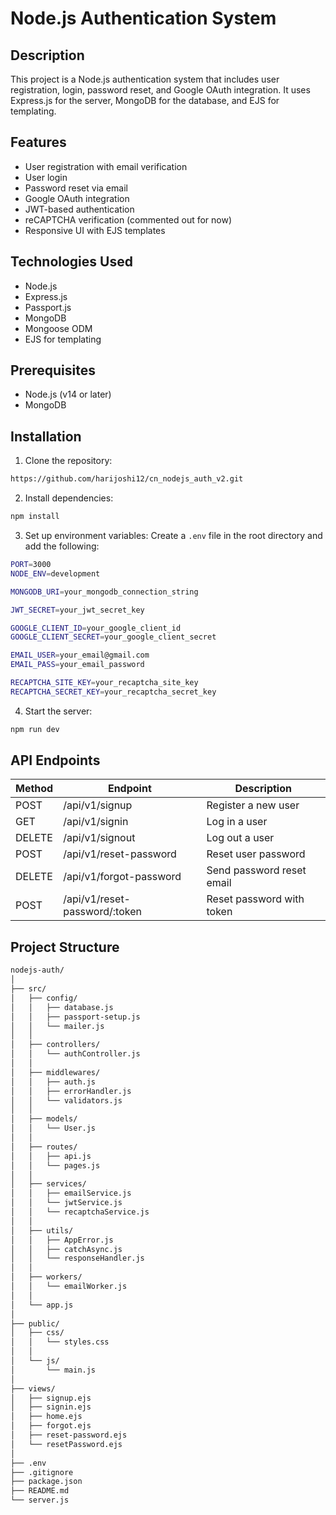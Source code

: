# Node.js Authentication System

## Description

This project is a Node.js authentication system that includes user registration, login, password reset, and Google OAuth integration. It uses Express.js for the server, MongoDB for the database, and EJS for templating.

## Features

- User registration with email verification
- User login
- Password reset via email
- Google OAuth integration
- JWT-based authentication
- reCAPTCHA verification (commented out for now)
- Responsive UI with EJS templates

## Technologies Used

- Node.js
- Express.js
- Passport.js
- MongoDB
- Mongoose ODM
- EJS for templating

## Prerequisites

- Node.js (v14 or later)
- MongoDB

## Installation

1. Clone the repository:

```bash
https://github.com/harijoshi12/cn_nodejs_auth_v2.git
```

2. Install dependencies:

```bash
npm install
```

3. Set up environment variables:
   Create a `.env` file in the root directory and add the following:

```bash
PORT=3000
NODE_ENV=development

MONGODB_URI=your_mongodb_connection_string

JWT_SECRET=your_jwt_secret_key

GOOGLE_CLIENT_ID=your_google_client_id
GOOGLE_CLIENT_SECRET=your_google_client_secret

EMAIL_USER=your_email@gmail.com
EMAIL_PASS=your_email_password

RECAPTCHA_SITE_KEY=your_recaptcha_site_key
RECAPTCHA_SECRET_KEY=your_recaptcha_secret_key
```

4. Start the server:

```bash
npm run dev
```

## API Endpoints

| Method | Endpoint                      | Description               |
| ------ | ----------------------------- | ------------------------- |
| POST   | /api/v1/signup                | Register a new user       |
| GET    | /api/v1/signin                | Log in a user             |
| DELETE | /api/v1/signout               | Log out a user            |
| POST   | /api/v1/reset-password        | Reset user password       |
| DELETE | /api/v1/forgot-password       | Send password reset email |
| POST   | /api/v1/reset-password/:token | Reset password with token |

## Project Structure

```bash
nodejs-auth/
│
├── src/
│   ├── config/
│   │   ├── database.js
│   │   ├── passport-setup.js
│   │   └── mailer.js
│   │
│   ├── controllers/
│   │   └── authController.js
│   │
│   ├── middlewares/
│   │   ├── auth.js
│   │   ├── errorHandler.js
│   │   └── validators.js
│   │
│   ├── models/
│   │   └── User.js
│   │
│   ├── routes/
│   │   ├── api.js
│   │   └── pages.js
│   │
│   ├── services/
│   │   ├── emailService.js
│   │   └── jwtService.js
│   │   └── recaptchaService.js
│   │
│   ├── utils/
│   │   ├── AppError.js
│   │   ├── catchAsync.js
│   │   └── responseHandler.js
│   │
│   ├── workers/
│   │   └── emailWorker.js
│   │
│   └── app.js
│
├── public/
│   ├── css/
│   │   └── styles.css
│   │
│   └── js/
│       └── main.js
│
├── views/
│   ├── signup.ejs
│   ├── signin.ejs
│   ├── home.ejs
│   ├── forgot.ejs
│   ├── reset-password.ejs
│   └── resetPassword.ejs
│
├── .env
├── .gitignore
├── package.json
├── README.md
└── server.js

```
